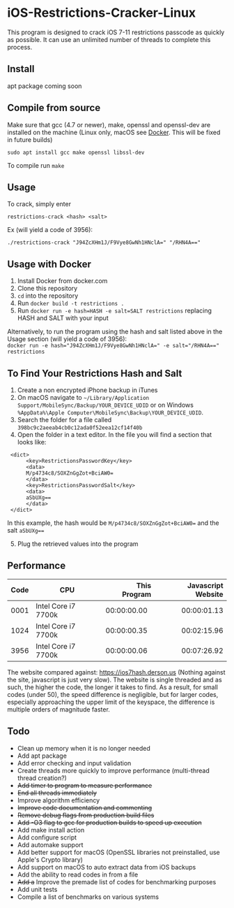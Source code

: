 # iOS-Restrictions-Cracker-Linux
This program is designed to crack iOS 7-11 restrictions passcode as quickly as possible. It can use an unlimited number of threads to complete this process.

## Install
apt package coming soon

## Compile from source
Make sure that gcc (4.7 or newer), make, openssl and openssl-dev are installed on the machine (Linux only, macOS see [Docker](#Usage-with-Docker). This will be fixed in future builds)

  `sudo apt install gcc make openssl libssl-dev`
  
To compile run 
  `make`

## Usage
To crack, simply enter

`restrictions-crack <hash> <salt>`

Ex (will yield a code of 3956):

`./restrictions-crack "J94ZcXHm1J/F9Vye8GwNh1HNclA=" "/RHN4A=="`

## Usage with Docker
1) Install Docker from docker.com
2) Clone this repository
3) `cd` into the repository
4) Run `docker build -t restrictions .`
5) Run `docker run -e hash=HASH -e salt=SALT restrictions` replacing HASH and SALT with your input  

Alternatively, to run the program using the hash and salt listed above in the Usage section (will yield a code of 3956):  
`docker run -e hash="J94ZcXHm1J/F9Vye8GwNh1HNclA=" -e salt="/RHN4A==" restrictions`

## To Find Your Restrictions Hash and Salt
1) Create a non encrypted iPhone backup in iTunes
2) On macOS navigate to `~/Library/Application Support/MobileSync/Backup/YOUR_DEVICE_UDID` or on Windows `%AppData%\Apple Computer\MobileSync\Backup\YOUR_DEVICE_UDID`.
3) Search the folder for a file called `398bc9c2aeeab4cb0c12ada0f52eea12cf14f40b`
4) Open the folder in a text editor. In the file you will find a section that looks like:

 ```
  <dict>
       <key>RestrictionsPasswordKey</key>
       <data>
       M/p4734c8/SOXZnGgZot+BciAW0=
       </data>
       <key>RestrictionsPasswordSalt</key>
       <data>
       aSbUXg==
       </data>
  </dict>
  ```
  In this example, the hash would be `M/p4734c8/SOXZnGgZot+BciAW0=` and the salt `aSbUXg==`
  
5) Plug the retrieved values into the program

## Performance

Code | CPU                 | This Program  | Javascript Website  |
 --- | ------------------- | -------------:| -------------------:|
0001 | Intel Core i7 7700k | 00:00:00.00   | 00:00:01.13         |
1024 | Intel Core i7 7700k | 00:00:00.35   | 00:02:15.96         |
3956 | Intel Core i7 7700k | 00:00:00.06   | 00:07:26.92         |

The website compared against: https://ios7hash.derson.us (Nothing against the site, javascript is just very slow). The website is single threaded and as such, the higher the code, the longer it takes to find. As a result, for small codes (under 50), the speed difference is negligible, but for larger codes, especially approaching the upper limit of the keyspace, the difference is multiple orders of magnitude faster.

## Todo
- Clean up memory when it is no longer needed
- Add apt package
- Add error checking and input validation
- Create threads more quickly to improve performance (multi-thread thread creation?)
- <s>Add timer to program to measure performance</s>
- <s>End all threads immediately</s>
- Improve algorithm efficiency
- <s>Improve code documentation and commenting</s>
- <s>Remove debug flags from production build files</s>
- <s>Add -O3 flag to gcc for production builds to speed up execution</s>
- Add make install action
- Add configure script
- Add automake support
- Add better support for macOS (OpenSSL libraries not preinstalled, use Apple's Crypto library)
- Add support on macOS to auto extract data from iOS backups
- Add the ability to read codes in from a file
- <s>Add a</s> Improve the premade list of codes for benchmarking purposes
- Add unit tests
- Compile a list of benchmarks on various systems
